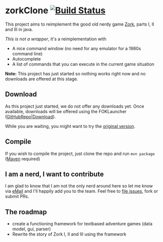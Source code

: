 # zorkClone [![Build Status](https://travis-ci.org/vatbub/zorkClone.svg?branch=master)](https://travis-ci.org/vatbub/zorkClone)
This project aims to reimplement the good old nerdy game [Zork](https://en.wikipedia.org/wiki/Zork), parts I, II and III in java. 

*This is not a wrapper*, it's a reimplementation with
- A nice command window (no need for any emulator for a 1980s command line)
- Autocomplete
- A list of commands that you can execute in the current game situation

**Note:** This project has just started so nothing works right now and no downloads are offered at this stage.

## Download
As this project just started, we do not offer any downloads yet. Once available, downloads will be offered using the FOKLauncher ([GitHubRepo](https://github.com/vatbub/fokLauncher)|[Download](https://bintray.com/vatbub/fokprojectsReleases/foklauncher#downloads)).

While you are waiting, you might want to try the [original version](https://www.infocom-if.org/downloads/downloads.html).

## Compile
If you wish to compile the project, just clone the repo and run `mvn package` ([Maven](http://maven.apache.org/) required)

## I am a nerd, I want to contribute
I am glad to know that I am not the only nerd around here so let me know via [eMail](mailto:vatbub123@googlemail.com) and I'll happily add you to the team.
Feel free to [file issues](https://github.com/vatbub/zorkClone/issues/new), fork or submit PRs.

## The roadmap
- create a functioning framework for textbased adventure games (data model, gui, parser)
- Rewrite the story of Zork I, II and III using the framework
